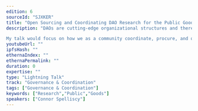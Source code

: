 ```yaml
---
edition: 6
sourceId: "SJXKER"
title: "Open Sourcing and Coordinating DAO Research for the Public Good"
description: "DAOs are cutting-edge organizational structures and there is limited precedent to help DAO stakeholders understand how to operate. DAOs are now starting to research legal, governance, treasury management, tax, and other issues, but much of the foundational learnings of DAO stakeholders are siloed within their own communities.

My talk would focus on how we as a community coordinate, procure, and open-source research foundational to DAO operations to more effectively scale the industry."
youtubeUrl: ""
ipfsHash: ""
ethernaIndex: ""
ethernaPermalink: ""
duration: 0
expertise: ""
type: "Lightning Talk"
track: "Governance & Coordination"
tags: ["Governance & Coordination"]
keywords: ["Research","Public","Goods"]
speakers: ["Connor Spelliscy"]
---
```

